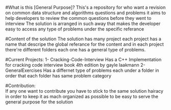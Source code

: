 #What is this [General Purpose]?
  This's a repository for who want a revision on common data structure and algorithms questions and problems it aims to help developers to review the common questions before they went to interview 
  The solution is arranged in such away that makes the developer easy to access any type of problems under the specific referance

#Content of the solution
  The solution has many project each project has a name that descripe the global referance for the content and in each project there're different folders each one has a general type of problems.

#Current Projects:
  1- Cracking-Code-Interview
    Has a C++ Implementation for cracking code interview book 4th edition by gayle laakmann
  2- GeneralExercises
    Has a differnet type of problems each under a folder in order that each folder has same problem category

#Contribution:\
  If any one want to contribute you have to stick to the same solution hairacy in order to keep it as mach organized as possible to be easy to serve the general purpose for the solution 
